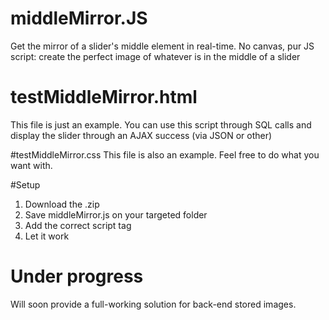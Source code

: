 # middleMirror.JS
Get the mirror of a slider's middle element in real-time.
No canvas, pur JS script: create the perfect image of whatever is in the middle of a slider

#
# testMiddleMirror.html
This file is just an example.
You can use this script through SQL calls and display the slider through an AJAX success (via JSON or other)

#testMiddleMirror.css
This file is also an example.
Feel free to do what you want with.

#Setup
1. Download the .zip
2. Save middleMirror.js on your targeted folder
3. Add the correct script tag
4. Let it work

# Under progress
Will soon provide a full-working solution for back-end stored images.
